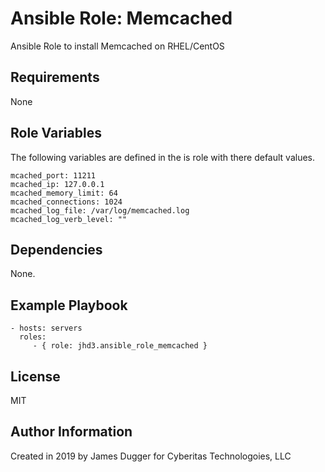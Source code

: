 Ansible Role: Memcached
=========

Ansible Role to install Memcached on RHEL/CentOS 

Requirements
------------

None

Role Variables
--------------
The following variables are defined in the is role with there default values.
```
mcached_port: 11211
mcached_ip: 127.0.0.1
mcached_memory_limit: 64
mcached_connections: 1024
mcached_log_file: /var/log/memcached.log
mcached_log_verb_level: ""
```

Dependencies
------------

None.

Example Playbook
----------------

    - hosts: servers
      roles:
         - { role: jhd3.ansible_role_memcached }

License
-------

MIT

Author Information
------------------

Created in 2019 by James Dugger for Cyberitas Technologoies, LLC
